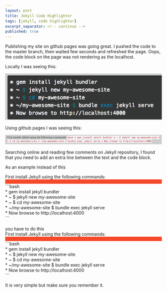```yaml
---
layout: post
title: Jekyll Code Highlighter
tags: [jekyll, code highlighter]
excerpt_separator: <!-- continue -->
published: true
---
```


Publishing my site on github pages was going great. I pushed the code to the master branch, then waited few seconds and refreshed the page. Oops, the code block on the page was not rendering as the localhost.

Locally I was seeing this:

![example](/assets/images/codehighlight.png "Code highlighted correctly")

Using github pages I was seeing this:

![example](/assets/images/codehighlightergonewrong.png "Code highlighted incorrectly")

<!-- continue -->

Searching online and reading few comments on Jekyll repository, I found that you need to add an extra line between the text and the code block.

As an example instead of this

<div class="card">
<div class="card-body">
First install Jekyll using the following commands:
<div style="background-color: #f64929; height: 1em;"></div>
```bash
<br>
* gem install jekyll bundler
<br>
* ~ $ jekyll new my-awesome-site
<br>
* ~ $ cd my-awesome-site
<br>
* ~/my-awesome-site $ bundle exec jekyll serve
<br>
* Now browse to http://localhost:4000
<br>
```
</div>
</div>
<br/>
you have to do this
<div class="card">
<div class="card-body">
First install Jekyll using the following commands:
<div class="space-highlight"></div>
<div style="background-color: #f64929; height: 1em;"></div>
```bash
<br>
* gem install jekyll bundler
<br>
* ~ $ jekyll new my-awesome-site
<br>
* ~ $ cd my-awesome-site
<br>
* ~/my-awesome-site $ bundle exec jekyll serve
<br>
* Now browse to http://localhost:4000
<br>
```
</div>
</div>

It is very simple but make sure you remember it.
